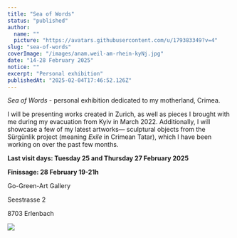 ```yaml
---
title: "Sea of Words"
status: "published"
author:
  name: ""
  picture: "https://avatars.githubusercontent.com/u/179383349?v=4"
slug: "sea-of-words"
coverImage: "/images/anam.weil-am-rhein-kyNj.jpg"
date: "14-28 February 2025"
notice: ""
excerpt: "Personal exhibition"
publishedAt: "2025-02-04T17:46:52.126Z"
---
```


*Sea of Words* - personal exhibition dedicated to my motherland, Crimea.

I will be presenting works created in Zurich, as well as pieces I brought with me during my evacuation from Kyiv in March 2022. Additionally, I will showcase a few of my latest artworks— sculptural objects from the Sürgünlik project (meaning *Exile* in Crimean Tatar), which I have been working on over the past few months.

**Last visit days: Tuesday 25 and Thursday 27 February 2025**

**Finissage: 28 February 19-21h**

Go-Green-Art Gallery

Seestrasse 2

8703 Erlenbach

![](/images/slide1-A0Nz.jpg)